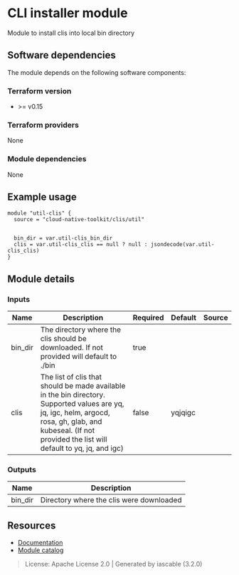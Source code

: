 # CLI installer module

Module to install clis into local bin directory


## Software dependencies

The module depends on the following software components:

### Terraform version

- \>= v0.15

### Terraform providers


None

### Module dependencies


None

## Example usage

```hcl
module "util-clis" {
  source = "cloud-native-toolkit/clis/util"


  bin_dir = var.util-clis_bin_dir
  clis = var.util-clis_clis == null ? null : jsondecode(var.util-clis_clis)
}

```

## Module details

### Inputs

| Name | Description | Required | Default | Source |
|------|-------------|---------|----------|--------|
| bin_dir | The directory where the clis should be downloaded. If not provided will default to ./bin | true |  |  |
| clis | The list of clis that should be made available in the bin directory. Supported values are yq, jq, igc, helm, argocd, rosa, gh, glab, and kubeseal. (If not provided the list will default to yq, jq, and igc) | false | yqjqigc |  |

### Outputs

| Name | Description |
|------|-------------|
| bin_dir | Directory where the clis were downloaded |

## Resources

- [Documentation](https://operate.cloudnativetoolkit.dev)
- [Module catalog](https://modules.cloudnativetoolkit.dev)

> License: Apache License 2.0 | Generated by iascable (3.2.0)
